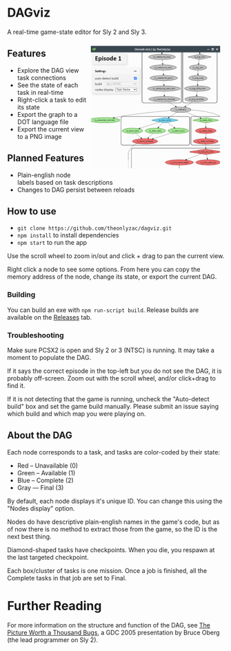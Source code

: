 # DAGviz
A real-time game-state editor for Sly 2 and Sly 3.

<img src="img/thumb.png" alt="A screenshot of DAGedit." style="float: right; margin: 10px; width: 300px">

## Features
* Explore the DAG view task connections
* See the state of each task in real-time
* Right-click a task to edit its state
* Export the graph to a DOT language file
* Export the current view to a PNG image

## Planned Features
* Plain-english node labels based on task descriptions
* Changes to DAG persist between reloads

## How to use
* `git clone https://github.com/theonlyzac/dagviz.git`
* `npm install` to install dependencies
* `npm start` to run the app

Use the scroll wheel to zoom in/out and click + drag to pan the current view.

Right click a node to see some options. From here you can copy the memory address of the node, change its state, or export the current DAG.

### Building
You can build an exe with `npm run-script build`. Release builds are available on the [Releases](https://github.com/TheOnlyZac/DAGedit/releases/) tab.

### Troubleshooting
Make sure PCSX2 is open and Sly 2 or 3 (NTSC) is running. It may take a moment to populate the DAG.

If it says the correct episode in the top-left but you do not see the DAG, it is probably off-screen. Zoom out with the scroll wheel, and/or click+drag to find it.

If it is not detecting that the game is running, uncheck the "Auto-detect build" box and set the game build manually. Please submit an issue saying which build and which map you were playing on.

## About the DAG
Each node corresponds to a task, and tasks are color-coded by their state:
* Red – Unavailable (0)
* Green – Available (1)
* Blue – Complete (2)
* Gray — Final (3)

By default, each node displays it's unique ID. You can change this using the "Nodes display" option.

Nodes do have descriptive plain-english names in the game's code, but as of now there is no method to extract those from the game, so the ID is the next best thing.

Diamond-shaped tasks have checkpoints. When you die, you respawn at the last targeted checkpoint.

Each box/cluster of tasks is one mission. Once a job is finished, all the Complete tasks in that job are set to Final.

# Further Reading
For more information on the structure and function of the DAG, see [The Picture Worth a Thousand Bugs](https://youtu.be/Yl20uIQ3fEw), a GDC 2005 presentation by Bruce Oberg (the lead programmer on Sly 2).

